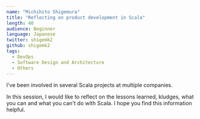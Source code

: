 ```yaml
---
name: "Michihito Shigemura"
title: "Reflecting on product development in Scala"
length: 40
audience: Beginner
language: Japanese
twitter: shigemk2
github: shigemk2
tags:
  - DevOps
  - Software Design and Architecture
  - Others
---
```

I've been involved in several Scala projects at multiple companies.

In this session, I would like to reflect on the lessons learned, kludges, what you can and what you can't do with Scala.
I hope you find this information helpful.
